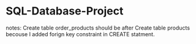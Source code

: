 # SQL-Database-Project

notes: 
Create table order_products should be after Create table products
becouse I added forign key constraint in CREATE statment.
